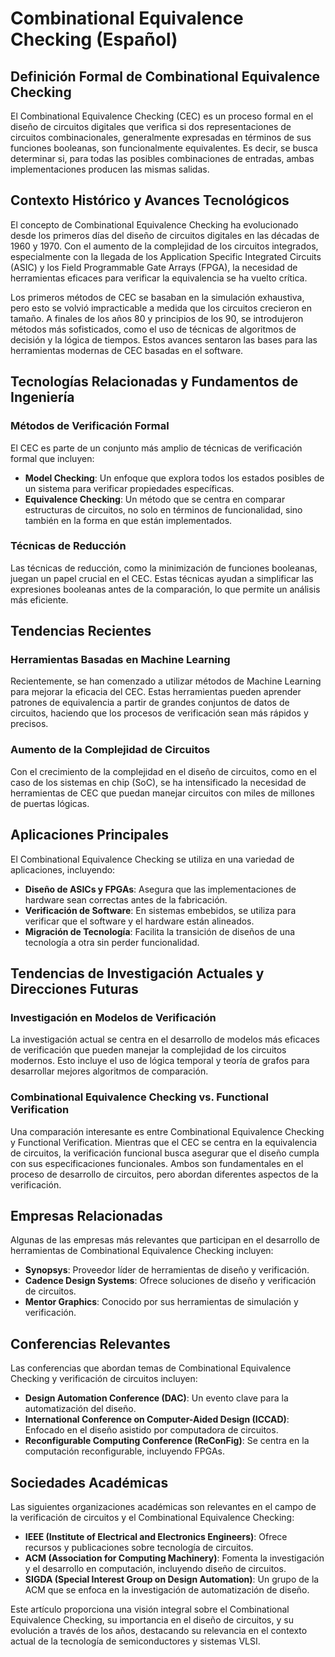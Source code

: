 # Combinational Equivalence Checking (Español)

## Definición Formal de Combinational Equivalence Checking

El Combinational Equivalence Checking (CEC) es un proceso formal en el diseño de circuitos digitales que verifica si dos representaciones de circuitos combinacionales, generalmente expresadas en términos de sus funciones booleanas, son funcionalmente equivalentes. Es decir, se busca determinar si, para todas las posibles combinaciones de entradas, ambas implementaciones producen las mismas salidas.

## Contexto Histórico y Avances Tecnológicos

El concepto de Combinational Equivalence Checking ha evolucionado desde los primeros días del diseño de circuitos digitales en las décadas de 1960 y 1970. Con el aumento de la complejidad de los circuitos integrados, especialmente con la llegada de los Application Specific Integrated Circuits (ASIC) y los Field Programmable Gate Arrays (FPGA), la necesidad de herramientas eficaces para verificar la equivalencia se ha vuelto crítica. 

Los primeros métodos de CEC se basaban en la simulación exhaustiva, pero esto se volvió impracticable a medida que los circuitos crecieron en tamaño. A finales de los años 80 y principios de los 90, se introdujeron métodos más sofisticados, como el uso de técnicas de algoritmos de decisión y la lógica de tiempos. Estos avances sentaron las bases para las herramientas modernas de CEC basadas en el software.

## Tecnologías Relacionadas y Fundamentos de Ingeniería

### Métodos de Verificación Formal

El CEC es parte de un conjunto más amplio de técnicas de verificación formal que incluyen:

- **Model Checking**: Un enfoque que explora todos los estados posibles de un sistema para verificar propiedades específicas.
- **Equivalence Checking**: Un método que se centra en comparar estructuras de circuitos, no solo en términos de funcionalidad, sino también en la forma en que están implementados.

### Técnicas de Reducción

Las técnicas de reducción, como la minimización de funciones booleanas, juegan un papel crucial en el CEC. Estas técnicas ayudan a simplificar las expresiones booleanas antes de la comparación, lo que permite un análisis más eficiente.

## Tendencias Recientes

### Herramientas Basadas en Machine Learning

Recientemente, se han comenzado a utilizar métodos de Machine Learning para mejorar la eficacia del CEC. Estas herramientas pueden aprender patrones de equivalencia a partir de grandes conjuntos de datos de circuitos, haciendo que los procesos de verificación sean más rápidos y precisos.

### Aumento de la Complejidad de Circuitos

Con el crecimiento de la complejidad en el diseño de circuitos, como en el caso de los sistemas en chip (SoC), se ha intensificado la necesidad de herramientas de CEC que puedan manejar circuitos con miles de millones de puertas lógicas.

## Aplicaciones Principales

El Combinational Equivalence Checking se utiliza en una variedad de aplicaciones, incluyendo:

- **Diseño de ASICs y FPGAs**: Asegura que las implementaciones de hardware sean correctas antes de la fabricación.
- **Verificación de Software**: En sistemas embebidos, se utiliza para verificar que el software y el hardware están alineados.
- **Migración de Tecnología**: Facilita la transición de diseños de una tecnología a otra sin perder funcionalidad.

## Tendencias de Investigación Actuales y Direcciones Futuras

### Investigación en Modelos de Verificación

La investigación actual se centra en el desarrollo de modelos más eficaces de verificación que pueden manejar la complejidad de los circuitos modernos. Esto incluye el uso de lógica temporal y teoría de grafos para desarrollar mejores algoritmos de comparación.

### Combinational Equivalence Checking vs. Functional Verification

Una comparación interesante es entre Combinational Equivalence Checking y Functional Verification. Mientras que el CEC se centra en la equivalencia de circuitos, la verificación funcional busca asegurar que el diseño cumpla con sus especificaciones funcionales. Ambos son fundamentales en el proceso de desarrollo de circuitos, pero abordan diferentes aspectos de la verificación.

## Empresas Relacionadas

Algunas de las empresas más relevantes que participan en el desarrollo de herramientas de Combinational Equivalence Checking incluyen:

- **Synopsys**: Proveedor líder de herramientas de diseño y verificación.
- **Cadence Design Systems**: Ofrece soluciones de diseño y verificación de circuitos.
- **Mentor Graphics**: Conocido por sus herramientas de simulación y verificación.

## Conferencias Relevantes

Las conferencias que abordan temas de Combinational Equivalence Checking y verificación de circuitos incluyen:

- **Design Automation Conference (DAC)**: Un evento clave para la automatización del diseño.
- **International Conference on Computer-Aided Design (ICCAD)**: Enfocado en el diseño asistido por computadora de circuitos.
- **Reconfigurable Computing Conference (ReConFig)**: Se centra en la computación reconfigurable, incluyendo FPGAs.

## Sociedades Académicas

Las siguientes organizaciones académicas son relevantes en el campo de la verificación de circuitos y el Combinational Equivalence Checking:

- **IEEE (Institute of Electrical and Electronics Engineers)**: Ofrece recursos y publicaciones sobre tecnología de circuitos.
- **ACM (Association for Computing Machinery)**: Fomenta la investigación y el desarrollo en computación, incluyendo diseño de circuitos.
- **SIGDA (Special Interest Group on Design Automation)**: Un grupo de la ACM que se enfoca en la investigación de automatización de diseño.

Este artículo proporciona una visión integral sobre el Combinational Equivalence Checking, su importancia en el diseño de circuitos, y su evolución a través de los años, destacando su relevancia en el contexto actual de la tecnología de semiconductores y sistemas VLSI.